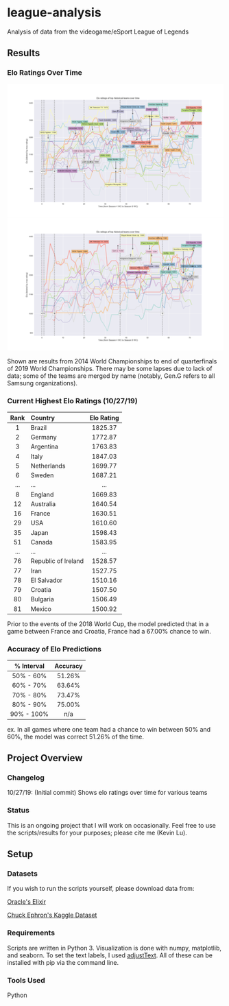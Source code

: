 # league-analysis

Analysis of data from the videogame/eSport League of Legends

## Results

### Elo Ratings Over Time

![elo ratings](https://github.com/kzl/league-analysis/raw/master/pictures/elo_102719_a.png "Elo ratings for top teams")
![elo ratings](https://github.com/kzl/league-analysis/raw/master/pictures/elo_102719_b.png "Elo ratings for top teams")

Shown are results from 2014 World Championships to end of quarterfinals of 2019 World Championships. There may be some lapses due to lack of data; some of the teams are merged by name (notably, Gen.G refers to all Samsung organizations).

### Current Highest Elo Ratings (10/27/19)

| Rank | Country | Elo Rating |
| :---: | :--- | :---: |
| 1 | Brazil | 1825.37 |
| 2 | Germany | 1772.87 |
| 3 | Argentina | 1763.83 |
| 4 | Italy | 1847.03 |
| 5 | Netherlands | 1699.77 |
| 6 | Sweden | 1687.21 |
| ... | ... | ... |
| 8 | England | 1669.83 |
| 12 | Australia | 1640.54 |
| 16 | France | 1630.51 |
| 29 | USA | 1610.60 |
| 35 | Japan | 1598.43 |
| 51 | Canada | 1583.95 |
| ... | ... | ... |
| 76 | Republic of Ireland | 1528.57 |
| 77 | Iran | 1527.75 |
| 78 | El Salvador | 1510.16 |
| 79 | Croatia | 1507.50 |
| 80 | Bulgaria | 1506.49 |
| 81 | Mexico | 1500.92 |

Prior to the events of the 2018 World Cup, the model predicted that in a game between France and Croatia, France had a 67.00% chance to win.

### Accuracy of Elo Predictions

| % Interval | Accuracy |
| :---: | :---: |
| 50% - 60% | 51.26% |
| 60% - 70% | 63.64% |
| 70% - 80% | 73.47% |
| 80% - 90% | 75.00% |
| 90% - 100% | n/a |

ex. In all games where one team had a chance to win between 50% and 60%, the model was correct 51.26% of the time.

## Project Overview

### Changelog

10/27/19: (Initial commit) Shows elo ratings over time for various teams

### Status

This is an ongoing project that I will work on occasionally. Feel free to use the scripts/results for your purposes; please cite me (Kevin Lu).

## Setup

### Datasets

If you wish to run the scripts yourself, please download data from:

[Oracle's Elixir](http://oracleselixir.com/match-data/)

[Chuck Ephron's Kaggle Dataset](https://www.kaggle.com/chuckephron/leagueoflegends/data)

### Requirements

Scripts are written in Python 3. Visualization is done with numpy, matplotlib, and seaborn. To set the text labels, I used [adjustText](https://github.com/Phlya/adjustText). All of these can be installed with pip via the command line.

### Tools Used

Python
